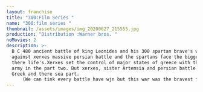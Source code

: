 ```yaml
---
layout: franchise
title: "300:Film Series "
name: "300:film series "
thumbnail: /assets/images/img_20200627_215555.jpg
production: "Distribution :Warner bros. "
noMovies: 2
description: >-
  B C 480 ancient battle of king Leonides and his 300 spartan brave's war
  against xerxes massive persian battle and the spartans face the biggest war of
  there life's.Xerxes set the control of major states of greece with the persian
  army in the part two. But xerxes, sister Artemsia and persian battle against
  Greek and there sea part. 
      (We can tink every battle have wjn but this war was the bravest fight. -Athour)
---
```

